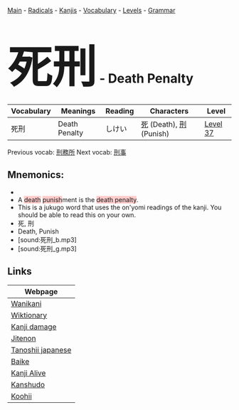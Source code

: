 <style> bigfont {font-size: 100px}</style>
[Main](../README.md) -
[Radicals](../radicals.md) -
[Kanjis](../kanjis.md) -
[Vocabulary](../vocabulary.md) -
[Levels](../levels.md) -
[Grammar](../grammar.md)
# <bigfont> 死刑</bigfont> - Death Penalty 

| Vocabulary | Meanings | Reading | Characters | Level |
| --- | --- | --- | --- | --- |
| 死刑 | Death Penalty | しけい |  [死](../kanjis/死.md) (Death), [刑](../kanjis/刑.md) (Punish) | [Level 37](../levels/wk_level37.md) |

Previous vocab: [刑務所](刑務所.md) Next vocab: [刑事](刑事.md) 

## Mnemonics:

* 
* A <span style="background-color:#ffcccb"> death</span> <span style="background-color:#ffcccb"> punish</span>ment is the <span style="background-color:#ffcccb"> death penalty</span>.
* This is a jukugo word that uses the on'yomi readings of the kanji. You should be able to read this on your own.
* 死, 刑
* Death, Punish
* [sound:死刑_b.mp3]
* [sound:死刑_g.mp3]


## Links 

| Webpage |
| --- |
| [Wanikani          ](https://www.wanikani.com/kanji/死刑) |
| [Wiktionary        ](https://en.wiktionary.org/wiki/死刑) |
| [Kanji damage      ](http://www.kanjidamage.com/kanji/search?utf8=✓&q=死刑) |
| [Jitenon           ](https://jitenon.com/kanji/死刑) |
| [Tanoshii japanese ](https://www.tanoshiijapanese.com/dictionary/kanji.cfm?k=死刑) |
| [Baike             ](https://baike.baidu.com/item/死刑) |
| [Kanji Alive       ](https://app.kanjialive.com/死刑) |
| [Kanshudo          ](https://www.kanshudo.com/searchmn?q=死刑) |
| [Koohii            ](https://kanji.koohii.com/study/kanji/死刑) |
